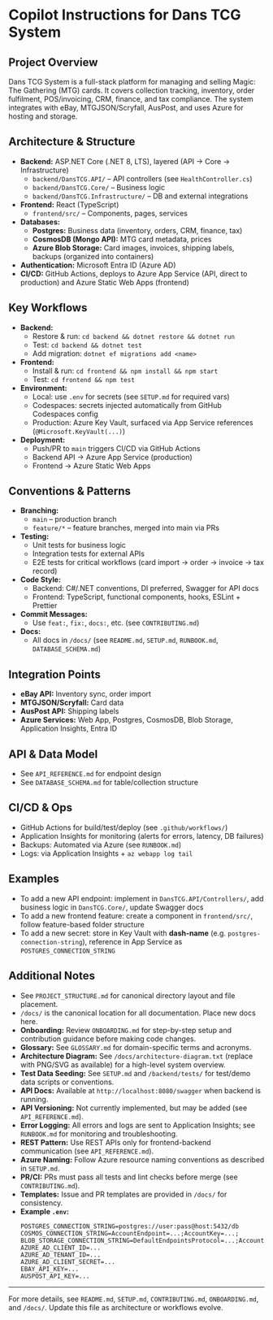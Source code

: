 # Copilot Instructions for Dans TCG System

## Project Overview
Dans TCG System is a full-stack platform for managing and selling Magic: The Gathering (MTG) cards. It covers collection tracking, inventory, order fulfilment, POS/invoicing, CRM, finance, and tax compliance. The system integrates with eBay, MTGJSON/Scryfall, AusPost, and uses Azure for hosting and storage.

## Architecture & Structure
- **Backend:** ASP.NET Core (.NET 8, LTS), layered (API → Core → Infrastructure)  
  - `backend/DansTCG.API/` – API controllers (see `HealthController.cs`)  
  - `backend/DansTCG.Core/` – Business logic  
  - `backend/DansTCG.Infrastructure/` – DB and external integrations  
- **Frontend:** React (TypeScript)  
  - `frontend/src/` – Components, pages, services  
- **Databases:**  
  - **Postgres:** Business data (inventory, orders, CRM, finance, tax)  
  - **CosmosDB (Mongo API):** MTG card metadata, prices  
  - **Azure Blob Storage:** Card images, invoices, shipping labels, backups (organized into containers)  
- **Authentication:** Microsoft Entra ID (Azure AD)  
- **CI/CD:** GitHub Actions, deploys to Azure App Service (API, direct to production) and Azure Static Web Apps (frontend)

## Key Workflows
- **Backend:**  
  - Restore & run: `cd backend && dotnet restore && dotnet run`  
  - Test: `cd backend && dotnet test`  
  - Add migration: `dotnet ef migrations add <name>`  
- **Frontend:**  
  - Install & run: `cd frontend && npm install && npm start`  
  - Test: `cd frontend && npm test`  
- **Environment:**  
  - Local: use `.env` for secrets (see `SETUP.md` for required vars)  
  - Codespaces: secrets injected automatically from GitHub Codespaces config  
  - Production: Azure Key Vault, surfaced via App Service references (`@Microsoft.KeyVault(...)`)  
- **Deployment:**  
  - Push/PR to `main` triggers CI/CD via GitHub Actions  
  - Backend API → Azure App Service (production)  
  - Frontend → Azure Static Web Apps

## Conventions & Patterns
- **Branching:**  
  - `main` – production branch  
  - `feature/*` – feature branches, merged into main via PRs  
- **Testing:**  
  - Unit tests for business logic  
  - Integration tests for external APIs  
  - E2E tests for critical workflows (card import → order → invoice → tax record)  
- **Code Style:**  
  - Backend: C#/.NET conventions, DI preferred, Swagger for API docs  
  - Frontend: TypeScript, functional components, hooks, ESLint + Prettier  
- **Commit Messages:**  
  - Use `feat:`, `fix:`, `docs:`, etc. (see `CONTRIBUTING.md`)  
- **Docs:**  
  - All docs in `/docs/` (see `README.md`, `SETUP.md`, `RUNBOOK.md`, `DATABASE_SCHEMA.md`)  

## Integration Points
- **eBay API:** Inventory sync, order import  
- **MTGJSON/Scryfall:** Card data  
- **AusPost API:** Shipping labels  
- **Azure Services:** Web App, Postgres, CosmosDB, Blob Storage, Application Insights, Entra ID  

## API & Data Model
- See `API_REFERENCE.md` for endpoint design  
- See `DATABASE_SCHEMA.md` for table/collection structure  

## CI/CD & Ops
- GitHub Actions for build/test/deploy (see `.github/workflows/`)  
- Application Insights for monitoring (alerts for errors, latency, DB failures)  
- Backups: Automated via Azure (see `RUNBOOK.md`)  
- Logs: via Application Insights + `az webapp log tail`  

## Examples
- To add a new API endpoint: implement in `DansTCG.API/Controllers/`, add business logic in `DansTCG.Core/`, update Swagger docs  
- To add a new frontend feature: create a component in `frontend/src/`, follow feature-based folder structure  
- To add a new secret: store in Key Vault with **dash-name** (e.g. `postgres-connection-string`), reference in App Service as `POSTGRES_CONNECTION_STRING`  

## Additional Notes

- See `PROJECT_STRUCTURE.md` for canonical directory layout and file placement.
- `/docs/` is the canonical location for all documentation. Place new docs here.
- **Onboarding:** Review `ONBOARDING.md` for step-by-step setup and contribution guidance before making code changes.
- **Glossary:** See `GLOSSARY.md` for domain-specific terms and acronyms.
- **Architecture Diagram:** See `/docs/architecture-diagram.txt` (replace with PNG/SVG as available) for a high-level system overview.
- **Test Data Seeding:** See `SETUP.md` and `/backend/tests/` for test/demo data scripts or conventions.
- **API Docs:** Available at `http://localhost:8080/swagger` when backend is running.
- **API Versioning:** Not currently implemented, but may be added (see `API_REFERENCE.md`).
- **Error Logging:** All errors and logs are sent to Application Insights; see `RUNBOOK.md` for monitoring and troubleshooting.
- **REST Pattern:** Use REST APIs only for frontend-backend communication (see `API_REFERENCE.md`).
- **Azure Naming:** Follow Azure resource naming conventions as described in `SETUP.md`.
- **PR/CI:** PRs must pass all tests and lint checks before merge (see `CONTRIBUTING.md`).
- **Templates:** Issue and PR templates are provided in `/docs/` for consistency.
- **Example `.env`:**
  ```
  POSTGRES_CONNECTION_STRING=postgres://user:pass@host:5432/db
  COSMOS_CONNECTION_STRING=AccountEndpoint=...;AccountKey=...;
  BLOB_STORAGE_CONNECTION_STRING=DefaultEndpointsProtocol=...;AccountName=...;AccountKey=...;
  AZURE_AD_CLIENT_ID=...
  AZURE_AD_TENANT_ID=...
  AZURE_AD_CLIENT_SECRET=...
  EBAY_API_KEY=...
  AUSPOST_API_KEY=...
  ```

---

For more details, see `README.md`, `SETUP.md`, `CONTRIBUTING.md`, `ONBOARDING.md`, and `/docs/`. Update this file as architecture or workflows evolve.
